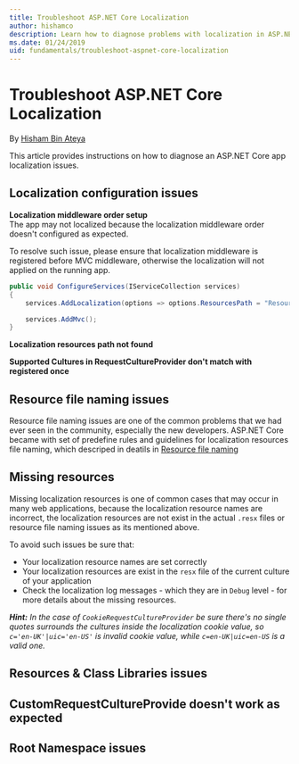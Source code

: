 ```yaml
---
title: Troubleshoot ASP.NET Core Localization
author: hishamco
description: Learn how to diagnose problems with localization in ASP.NET Core apps.
ms.date: 01/24/2019
uid: fundamentals/troubleshoot-aspnet-core-localization
---
```

# Troubleshoot ASP.NET Core Localization

By [Hisham Bin Ateya](https://github.com/hishamco)

This article provides instructions on how to diagnose an ASP.NET Core app localization issues.

## Localization configuration issues

**Localization middleware order setup**  
The app may not localized because the localization middleware order doesn't configured as expected.

To resolve such issue, please ensure that localization middleware is registered before MVC middleware, otherwise the localization will not applied on the running app.

```csharp
public void ConfigureServices(IServiceCollection services)
{
    services.AddLocalization(options => options.ResourcesPath = "Resources");

    services.AddMvc();
}
```

**Localization resources path not found**

**Supported Cultures in RequestCultureProvider don't match with registered once**  

## Resource file naming issues

Resource file naming issues are one of the common problems that we had ever seen in the community, especially the new developers. ASP.NET Core became with set of predefine rules and guidelines for localization resources file naming, which descriped in deatils in [Resource file naming](localization#resource-file-naming)

## Missing resources

Missing localization resources is one of common cases that may occur in many web applications, because the localization resource names are incorrect, the localization resources are not exist in the actual `.resx` files or resource file naming issues as its mentioned above.

To avoid such issues be sure that:
- Your localization resource names are set correctly
- Your localization resources are exist in the `resx` file of the current culture of your application
- Check the localization log messages - which they are in `Debug` level - for more details about the missing resources.

_**Hint:** In the case of `CookieRequestCultureProvider` be sure there's no single quotes surrounds the cultures inside the localization cookie value, so `c='en-UK'|uic='en-US'` is invalid cookie value, while `c=en-UK|uic=en-US` is a valid one._


## Resources & Class Libraries issues

## CustomRequestCultureProvide doesn't work as expected

## Root Namespace issues